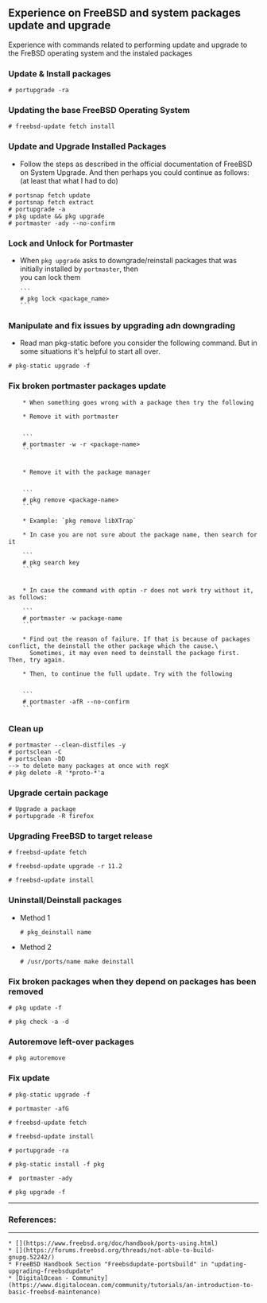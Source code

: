 ## Experience on FreeBSD and system packages update and upgrade
Experience with commands related to performing update and upgrade to the FreBSD operating system and the instaled packages

### Update & Install packages

  ```
  # portupgrade -ra

  ```

### Updating the base FreeBSD Operating System

  ```
  # freebsd-update fetch install
  ```

### Update and Upgrade Installed Packages

  * Follow the steps as described in the official documentation of FreeBSD on System Upgrade.
    And then perhaps you could continue as follows: (at least that what I had to do)

  ```
  # portsnap fetch update
  # portsnap fetch extract
  # portupgrade -a
  # pkg update && pkg upgrade
  # portmaster -ady --no-confirm
  ```

### Lock and Unlock for Portmaster

  * When `pkg upgrade` asks to downgrade/reinstall packages that was initially installed by `portmaster`, then\
    you can lock them


        ```
        # pkg lock <package_name>
        ```

### Manipulate and fix issues by upgrading adn downgrading

  * Read man pkg-static before you consider the following command.
    But in some situations it's helpful to start all over.

  ```
  # pkg-static upgrade -f
  ```

### Fix broken portmaster packages update

        * When something goes wrong with a package then try the following

        * Remove it with portmaster


        ```
        # portmaster -w -r <package-name>
        ```


        * Remove it with the package manager


        ```
        # pkg remove <package-name>
        ```

        * Example: `pkg remove libXTrap`

        * In case you are not sure about the package name, then search for it

        ```
        # pkg search key
        ```


        * In case the command with optin -r does not work try without it, as follows:

        ```
        # portmaster -w package-name
        ```

        * Find out the reason of failure. If that is because of packages conflict, the deinstall the other package which the cause.\
          Sometimes, it may even need to deinstall the package first. Then, try again.

        * Then, to continue the full update. Try with the following


        ```
        # portmaster -afR --no-confirm
        ```

### Clean up


  ```
  # portmaster --clean-distfiles -y
  # portsclean -C
  # portsclean -DD
  --> to delete many packages at once with regX
  # pkg delete -R '*proto-*'a

  ```

### Upgrade certain package


  ```
  # Upgrade a package
  # portupgrade -R firefox
  ```


### Upgrading FreeBSD to target release

  ```
  # freebsd-update fetch
  ```

  ```
  # freebsd-update upgrade -r 11.2

  # freebsd-update install
  ```

### Uninstall/Deinstall packages

  * Method 1


    ```
    # pkg_deinstall name

    ```

  * Method 2


    ```
    # /usr/ports/name make deinstall
    ```


### Fix broken packages when they depend on packages has been removed

  ```
  # pkg update -f

  # pkg check -a -d
  ```

### Autoremove left-over packages


  ```
  # pkg autoremove
  ```

### Fix update


  ```
  # pkg-static upgrade -f
  ```

  ```
  # portmaster -afG
  ```

  ```
  # freebsd-update fetch
  ```

  ```
  # freebsd-update install
  ```

  ```
  # portupgrade -ra
  ```

  ```
  # pkg-static install -f pkg
  ```

  ```
  #  portmaster -ady
  ```

  ```
  # pkg upgrade -f
  ```

---
### References:
---
    * [](https://www.freebsd.org/doc/handbook/ports-using.html)
    * [](https://forums.freebsd.org/threads/not-able-to-build-gnupg.52242/)
    * FreeBSD Handbook Section "Freebsdupdate-portsbuild" in "updating-upgrading-freebsdupdate"
    * [DigitalOcean - Community](https://www.digitalocean.com/community/tutorials/an-introduction-to-basic-freebsd-maintenance)
